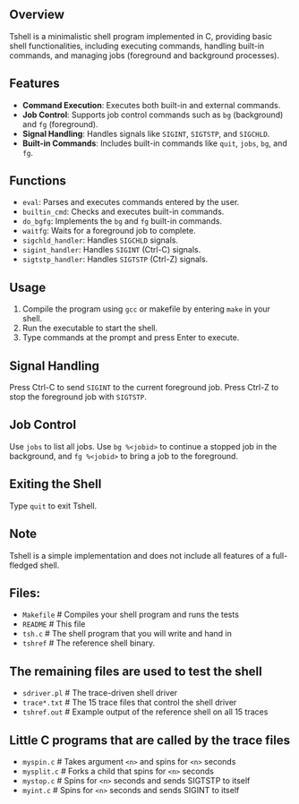 ## Overview
Tshell is a minimalistic shell program implemented in C, providing basic shell functionalities, including executing commands, handling built-in commands, and managing jobs (foreground and background processes).

## Features
- **Command Execution**: Executes both built-in and external commands.
- **Job Control**: Supports job control commands such as `bg` (background) and `fg` (foreground).
- **Signal Handling**: Handles signals like `SIGINT`, `SIGTSTP`, and `SIGCHLD`.
- **Built-in Commands**: Includes built-in commands like `quit`, `jobs`, `bg`, and `fg`.

## Functions
- `eval`: Parses and executes commands entered by the user.
- `builtin_cmd`: Checks and executes built-in commands.
- `do_bgfg`: Implements the `bg` and `fg` built-in commands.
- `waitfg`: Waits for a foreground job to complete.
- `sigchld_handler`: Handles `SIGCHLD` signals.
- `sigint_handler`: Handles `SIGINT` (Ctrl-C) signals.
- `sigtstp_handler`: Handles `SIGTSTP` (Ctrl-Z) signals.

## Usage
1. Compile the program using `gcc` or makefile by entering `make` in your shell.
2. Run the executable to start the shell.
3. Type commands at the prompt and press Enter to execute.

## Signal Handling
Press Ctrl-C to send `SIGINT` to the current foreground job. Press Ctrl-Z to stop the foreground job with `SIGTSTP`.

## Job Control
Use `jobs` to list all jobs. Use `bg %<jobid>` to continue a stopped job in the background, and `fg %<jobid>` to bring a job to the foreground.

## Exiting the Shell
Type `quit` to exit Tshell.

## Note
Tshell is a simple implementation and does not include all features of a full-fledged shell.



## Files:

- `Makefile`        # Compiles your shell program and runs the tests
- `README`          # This file
- `tsh.c`           # The shell program that you will write and hand in
- `tshref`          # The reference shell binary.

## The remaining files are used to test the shell
- `sdriver.pl`      # The trace-driven shell driver
- `trace*.txt`      # The 15 trace files that control the shell driver
- `tshref.out`      # Example output of the reference shell on all 15 traces

## Little C programs that are called by the trace files
- `myspin.c`        # Takes argument `<n>` and spins for `<n>` seconds
- `mysplit.c`       # Forks a child that spins for `<n>` seconds
- `mystop.c`        # Spins for `<n>` seconds and sends SIGTSTP to itself
- `myint.c`         # Spins for `<n>` seconds and sends SIGINT to itself
